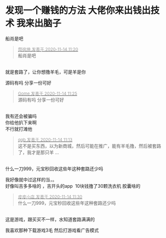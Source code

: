 # 发现一个赚钱的方法 大佬你来出钱出技术 我来出脑子


船肖是吧

<div class="quote"><blockquote><font size="2"><a href="https://www.hostloc.com/forum.php?mod=redirect&amp;goto=findpost&amp;pid=9452337&amp;ptid=766540" target="_blank"><font color="#999999">祭徐坤 发表于 2020-11-14 11:20</font></a></font><br />
船肖是吧</blockquote></div><br />
就是套路了，让你想撸羊毛，可是羊是你

源码有吗 分享一份可好

<div class="quote"><blockquote><font size="2"><a href="https://www.hostloc.com/forum.php?mod=redirect&amp;goto=findpost&amp;pid=9452363&amp;ptid=766540" target="_blank"><font color="#999999">Gome 发表于 2020-11-14 11:25</font></a></font><br />
源码有吗 分享一份可好</blockquote></div><br />
我有还会被骗吗<br />
你给他扒下来啊<br />
不行就打滩他

<div class="quote"><blockquote><font size="2"><a href="https://www.hostloc.com/forum.php?mod=redirect&amp;goto=findpost&amp;pid=9452306&amp;ptid=766540" target="_blank"><font color="#999999">qqb 发表于 2020-11-14 11:13</font></a></font><br />
这不是买东西，以为新商城，然后可能在推广，能有羊毛撸，然后被套路了，我才是那只羊 ...</blockquote></div><br />
什么一刀999，元宝秒回收这些年这种套路还少吗<img id="aimg_oWS91" onclick="zoom(this, this.src, 0, 0, 0)" class="zoom" src="https://cdn.jsdelivr.net/gh/hishis/forum-master/public/images/patch.gif" onmouseover="img_onmouseoverfunc(this)" onload="thumbImg(this)" border="0" alt="" />

我好像就中过这样的当，。<br />
好像叫吉多多啥的 ，吉开头的app&nbsp;&nbsp;10块钱撸了30颗洗衣机 胶囊啥的<br />


<div class="quote"><blockquote><font size="2"><a href="https://www.hostloc.com/forum.php?mod=redirect&amp;goto=findpost&amp;pid=9452387&amp;ptid=766540" target="_blank"><font color="#999999">皮皮小店 发表于 2020-11-14 11:30</font></a></font><br />
什么一刀999，元宝秒回收这些年这种套路还少吗</blockquote></div><br />
这是游戏，跟买买不一样，水知道套路满满的

我喜欢那种下载游戏3毛 然后打游戏看广告模式
